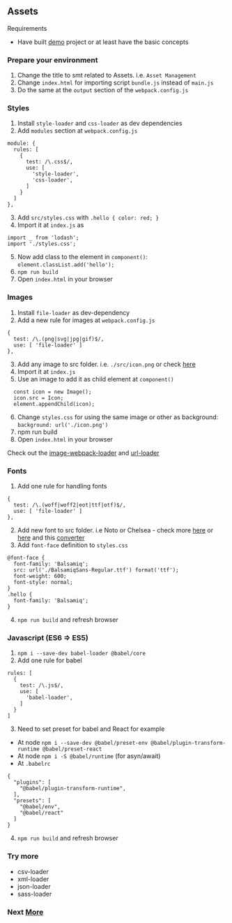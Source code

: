## Assets

Requirements
- Have built [demo](./README.md) project or at least have the basic concepts

### Prepare your environment
 1. Change the title to smt related to Assets. i.e. `Asset Management`
 2. Change `index.html` for importing script `bundle.js` instead of `main.js`
 3. Do the same at the `output` section of the `webpack.config.js`

### Styles
 1. Install `style-loader` and `css-loader` as dev dependencies
 2. Add `modules` section at `webpack.config.js`
  ```
  module: {
    rules: [
      {
        test: /\.css$/,
        use: [
          'style-loader',
          'css-loader',
        ]
      }
    ]
  },
  ```
 3. Add `src/styles.css` with `.hello { color: red; } `
 4. Import it at `index.js` as
  ```
  import _ from 'lodash';
  import './styles.css';
  ```
 5. Now add class to the element in `component()`: `element.classList.add('hello');`
 6. `npm run build`
 7. Open `index.html` in your browser

### Images
 1. Install `file-loader` as dev-dependency
 2. Add a new rule for images at `webpack.config.js`
  ```
  {
    test: /\.(png|svg|jpg|gif)$/,
    use: [ 'file-loader' ]
  },
  ```
 3. Add any image to src folder. i.e. `./src/icon.png` or check [here](https://freeicons.io)
 4. Import it at `index.js`
 5. Use an image to add it as child element at `component()`
  ```
    const icon = new Image();
    icon.src = Icon;
    element.appendChild(icon);
  ```
 6. Change `styles.css` for using the same image or other as background: `background: url('./icon.png')`
 7. npm run build
 8. Open `index.html` in your browser

 Check out the [image-webpack-loader](https://github.com/tcoopman/image-webpack-loader) and [url-loader](https://webpack.js.org/loaders/url-loader) 

### Fonts
 1. Add one rule for handling fonts
  ```
  {
    test: /\.(woff|woff2|eot|ttf|otf)$/,
    use: [ 'file-loader' ]
  },
  ```
 2. Add new font to src folder. i.e Noto or Chelsea - check more [here](https://fonts.google.com/?selection.family=Roboto&sidebar.open) or [here](https://survivejs.com/webpack/loading/fonts/) and this [converter](https://onlinefontconverter.com/)
 3. Add `font-face` definition to `styles.css`
  ```
  @font-face {
    font-family: 'Balsamiq';
    src: url('./BalsamiqSans-Regular.ttf') format('ttf');
    font-weight: 600;
    font-style: normal;
  }
  .hello {
    font-family: 'Balsamiq';
  }
  ```
 4. `npm run build` and refresh browser

### Javascript (ES6 => ES5)
 1. `npm i --save-dev babel-loader @babel/core`
 2. Add one rule for babel
  ```
  rules: [
    {
      test: /\.js$/,
      use: [
        'babel-loader',
      ]
    }
  ]
  ```
 3. Need to set preset for babel and React for example
  - At node `npm i --save-dev @babel/preset-env @babel/plugin-transform-runtime @babel/preset-react`
  - At node `npm i -S @babel/runtime` (for asyn/await)
  - At `.babelrc`
  ```
  {
    "plugins": [
      "@babel/plugin-transform-runtime",
    ],
    "presets": [
      "@babel/env",
      "@babel/react"
    ]
  }
  ```
 4. `npm run build` and refresh browser

 ### Try more
 - csv-loader
 - xml-loader
 - json-loader
 - sass-loader

 ### Next [More](./README_Plugin.md)